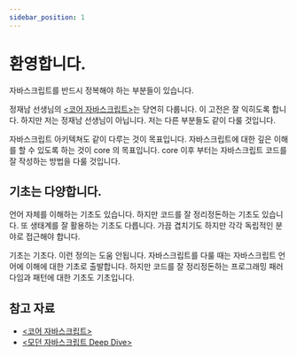 ```yaml
---
sidebar_position: 1
---
```


# 환영합니다.

자바스크립트를 반드시 정복해야 하는 부분들이 있습니다.

정재남 선생님의 [<코어 자바스크립트>](http://www.yes24.com/Product/Goods/78586788)는 당연히 다룹니다. 이 고전은 잘 익히도록 합니다. 하지만 저는 정재남 선생님이 아닙니다. 저는 다른 부분들도 같이 다룰 것입니다.

자바스크립트 아키텍쳐도 같이 다루는 것이 목표입니다. 자바스크립트에 대한 깊은 이해를 할 수 있도록 하는 것이 core 의 목표입니다. core 이후 부터는 자바스크립트 코드를 잘 작성하는 방법을 다룰 것입니다.

## 기초는 다양합니다.

언어 자체를 이해하는 기초도 있습니다. 하지만 코드를 잘 정리정돈하는 기초도 있습니다. 또 생태계를 잘 활용하는 기초도 다릅니다. 가끔 겹치기도 하지만 각각 독립적인 분야로 접근해야 합니다.

기초는 기초다. 이런 정의는 도움 안됩니다. 자바스크립트를 다룰 때는 자바스크립트 언어에 이해에 대한 기초로 출발합니다. 하지만 코드를 잘 정리정돈하는 프로그래밍 패러다임과 패턴에 대한 기초도 기초입니다.

## 참고 자료

- [<코어 자바스크립트>](http://www.yes24.com/Product/Goods/78586788)
- [<모던 자바스크립트 Deep Dive>](http://www.yes24.com/Product/Goods/92742567)
